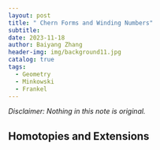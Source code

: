 ```yaml
---
layout: post
title: " Chern Forms and Winding Numbers"
subtitle: 
date: 2023-11-18
author: Baiyang Zhang
header-img: img/background11.jpg
catalog: true
tags:
  - Geometry
  - Minkowski
  - Frankel
---
```


*Disclaimer: Nothing in this note is original.*

## Homotopies and Extensions

